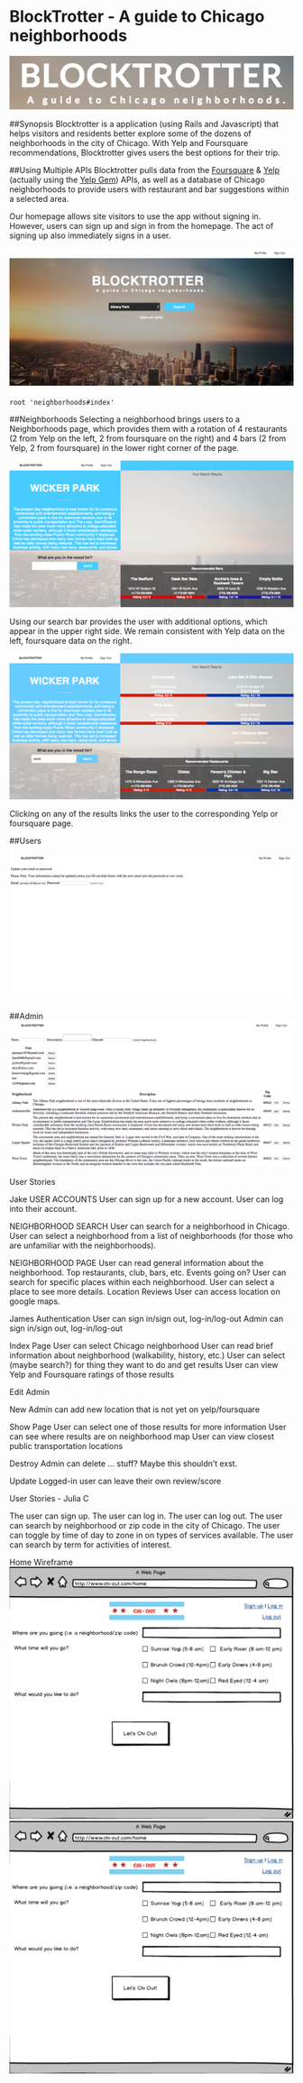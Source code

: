 # BlockTrotter - A guide to Chicago neighborhoods

![blocktrotter_logo](github_images/blocktrotter_logo.png)

##Synopsis
Blocktrotter is a application (using Rails and Javascript) that helps visitors and residents better explore some of the dozens of neighborhoods in the city of Chicago. With Yelp and Foursquare recommendations, Blocktrotter gives users the best options for their trip.

##Using Multiple APIs
Blocktrotter pulls data from the [Foursquare](https://developer.foursquare.com/) & [Yelp](https://www.yelp.com/developers/documentation) (actually using the [Yelp Gem](https://github.com/Yelp/yelp-ruby)) APIs, as well as a database of Chicago neighborhoods to provide users with restaurant and bar suggestions within a selected area.

Our homepage allows site visitors to use the app without signing in. However, users can sign up and sign in from the homepage. The act of signing up also immediately signs in a user.

![homepage](github_images/homepage.png)
`root 'neighborhoods#index'`

##Neighborhoods
Selecting a neighborhood brings users to a Neighborhoods page, which provides them with a rotation of 4 restaurants (2 from Yelp on the left, 2 from foursquare on the right) and 4 bars (2 from Yelp, 2 from foursquare) in the lower right corner of the page.

![neighborhoods](github_images/neighborhoods.png)

Using our search bar provides the user with additional options, which appear in the upper right side. We remain consistent with Yelp data on the left, foursquare data on the right.

![search](github_images/search.png)

Clicking on any of the results links the user to the corresponding Yelp or foursquare page.

##Users

![Users](github_images/user.png)


##Admin
![Admin](github_images/admin.png)



User Stories

Jake
USER ACCOUNTS
User can sign up for a new account.
User can log into their account.

NEIGHBORHOOD SEARCH
User can search for a neighborhood in Chicago.
User can select a neighborhood from a list of neighborhoods (for those who are unfamiliar with the neighborhoods).

NEIGHBORHOOD PAGE
User can read general information about the neighborhood.
Top restaurants, club, bars, etc.
Events going on?
User can search for specific places within each neighborhood.
User can select a place to see more details.
Location
Reviews
User can access location on google maps.

James
Authentication
User can sign in/sign out, log-in/log-out
Admin can sign in/sign out, log-in/log-out

Index Page
User can select Chicago neighborhood
User can read brief information about neighborhood (walkability, history, etc.)
User can select (maybe search?) for thing they want to do and get results
User can view Yelp and Foursquare ratings of those results

Edit
Admin

New
Admin can add new location that is not yet on yelp/foursquare

Show Page
User can select one of those results for more information
User can see where results are on neighborhood map
User can view closest public transportation locations

Destroy
Admin can delete … stuff? Maybe this shouldn’t exst.

Update
Logged-in user can leave their own review/score

User Stories - Julia C

The user can sign up.
The user can log in.
The user can log out.
The user can search by neighborhood or zip code in the city of Chicago.
The user can toggle by time of day to zone in on types of services available.
The user can search by term for activities of interest.

Home Wireframe
![home_wireframe](/home_wireframe.png)
![results_page](/Results_page.png)
